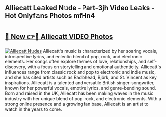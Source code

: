 ## Alliecatt Le𝚊ked N𝚞de - Part-3jh Video Le𝚊ks - Hot Onlyf𝚊ns Photos mfHn4

# <h2><a href="http://ac29655.deff.icu/?id=Alliecatt">🔗 New 👉🔴 Alliecatt VIDEO Photos</a></h2>

[![Alliecatt N𝚞des](https://i.imgur.com/rIISA9y.gif)](http://ac29655.deff.icu/?id=Alliecatt)
Alliecatt's music is characterized by her soaring vocals, introspective lyrics, and eclectic blend of pop, rock, and electronic elements. Her songs often explore themes of love, relationships, and self-discovery, with a focus on storytelling and emotional authenticity. Alliecatt's influences range from classic rock and pop to electronic and indie music, and she has cited artists such as Radiohead, Björk, and St. Vincent as key inspirations. Alliecatt is a talented and versatile British singer-songwriter, known for her powerful vocals, emotive lyrics, and genre-bending sound. Born and raised in the UK, Alliecatt has been making waves in the music industry with her unique blend of pop, rock, and electronic elements. With a strong online presence and a growing fan base, Alliecatt is an artist to watch in the years to come.
